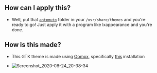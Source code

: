 ## How can I apply this?

- Well, put that [`antomuto`](https://github.com/antomuto4/dotfiles/tree/master/gtk-antomuto/antomuto) folder in your `/usr/share/themes` and you're ready to go! Just apply it with a program like lxappearance and you're done.

## How is this made?

- This GTK theme is made using [Oomox](https://github.com/themix-project/oomox), specifically [this](https://www.flathub.org/apps/details/com.github.themix_project.Oomox) installation

- ![Screenshot_2020-08-24_20-38-34](https://user-images.githubusercontent.com/56132390/91083003-db08a780-e649-11ea-8965-c06abedd69af.png)
